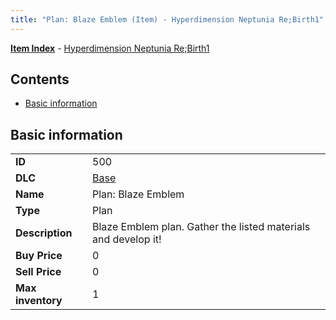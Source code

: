 ```yaml
---
title: "Plan: Blaze Emblem (Item) - Hyperdimension Neptunia Re;Birth1"
---
```


[**Item Index**](/neptunia/rb1/item/index.html) - [Hyperdimension Neptunia Re;Birth1](/neptunia/rb1)

## Contents

- [Basic information](#basic-information)

## Basic information

|   |   |
| -- | -- |
| **ID** | 500 |
| **DLC** | [Base](/neptunia/rb1/dlc/1-base.html) |
| **Name** | Plan: Blaze Emblem |
| **Type** | Plan |
| **Description** | Blaze Emblem plan. Gather the listed materials and develop it! |
| **Buy Price** | 0 |
| **Sell Price** | 0 |
| **Max inventory** | 1 |
